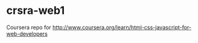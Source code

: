 # crsra-web1
Coursera repo for http://www.coursera.org/learn/html-css-javascript-for-web-developers
